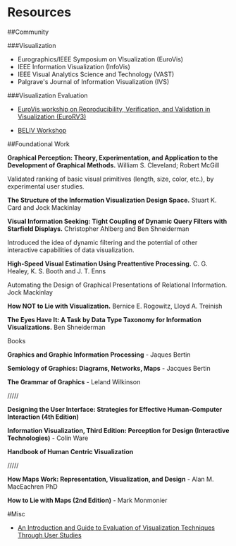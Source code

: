 Resources
====

##Community

###Visualization

- Eurographics/IEEE Symposium on VIsualization (EuroVis)
- IEEE Information Visualization (InfoVis)
- IEEE Visual Analytics Science and Technology (VAST)
- Palgrave's Journal of Information Visualization (IVS)

###Visualization Evaluation
- [EuroVis workship on Reproducibility, Verification, and Validation in Visualization (EuroRV3)](http://www.eurorvvv.org/)

- [BELIV Workshop](http://beliv.cs.univie.ac.at/about.php)

##Foundational Work

__Graphical Perception: Theory, Experimentation, and Application to the Development of Graphical Methods.__ William S. Cleveland; Robert McGill

Validated ranking of basic visual primitives (length, size, color, etc.), by experimental user studies.

__The Structure of the Information Visualization Design Space.__ Stuart K. Card and Jock Mackinlay

__Visual Information Seeking: Tight Coupling of Dynamic Query Filters with Starfield Displays.__ Christopher Ahlberg and Ben Shneiderman

Introduced the idea of dynamic filtering and the potential of other interactive capabilities of data visualization.

__High-Speed Visual Estimation Using Preattentive Processing.__ C. G. Healey, K. S. Booth and J. T. Enns

Automating the Design of Graphical Presentations of Relational Information. Jock Mackinlay

__How NOT to Lie with Visualization.__ Bernice E. Rogowitz, Lloyd A. Treinish

__The Eyes Have It: A Task by Data Type Taxonomy for Information Visualizations.__ Ben Shneiderman

Books

__Graphics and Graphic Information Processing__ - Jaques Bertin

__Semiology of Graphics: Diagrams, Networks, Maps__ - Jacques Bertin

__The Grammar of Graphics__ - Leland Wilkinson

/////

__Designing the User Interface: Strategies for Effective Human-Computer Interaction (4th Edition)__

__Information Visualization, Third Edition: Perception for Design (Interactive Technologies)__ - Colin Ware

__Handbook of Human Centric Visualization__

/////

__How Maps Work: Representation, Visualization, and Design__ - Alan M. MacEachren PhD

__How to Lie with Maps (2nd Edition)__ - Mark Monmonier


#Misc
- [An Introduction and Guide to Evaluation of Visualization Techniques Through User Studies](http://link.springer.com/chapter/10.1007/978-1-4614-7485-2_11)